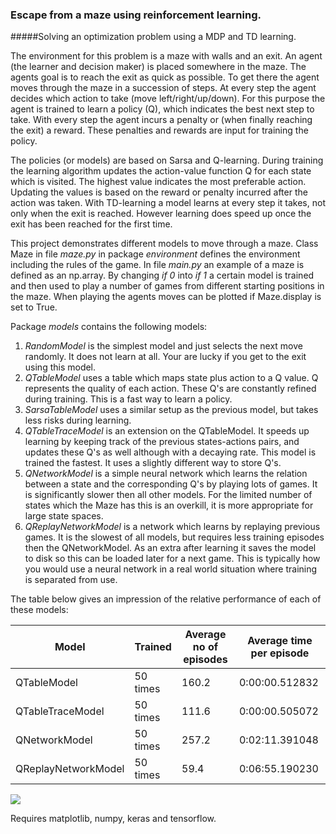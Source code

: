 ### Escape from a maze using reinforcement learning.

#####Solving an optimization problem using a MDP and TD learning. 

The environment for this problem is a maze with walls and an exit. An agent (the learner and decision maker) is placed somewhere in the maze. The agents goal is to reach the exit as quick as possible. To get there the agent moves through the maze in a succession of steps. At every step the agent decides which action to take (move left/right/up/down). For this purpose the agent is trained to learn a policy (Q), which indicates the best next step to take. With every step the agent incurs a penalty or (when finally reaching the exit) a reward. These penalties and rewards are input for training the policy. 

The policies (or models) are based on Sarsa and Q-learning. During training the learning algorithm updates the action-value function Q for each state which is visited. The highest value indicates the most preferable action. Updating the values is based on the reward or penalty incurred after the action was taken. With TD-learning a model learns at every step it takes, not only when the exit is reached. However learning does speed up once the exit has been reached for the first time. 

This project demonstrates different models to move through a maze. Class Maze in file *maze.py* in package *environment* defines the environment including the rules of the game. In file *main.py* an example of a maze is defined as an np.array. By changing *if 0* into *if 1* a certain model is trained and then used to play a number of games from different starting positions in the maze. When playing the agents moves can be plotted if Maze.display is set to True.

Package *models* contains the following models:
1. *RandomModel* is the simplest model and just selects the next move randomly. It does not learn at all. Your are lucky if you get to the exit using this model.
2. *QTableModel* uses a table which maps state plus action to a Q value. Q represents the quality of each action. These Q's are constantly refined during training. This is a fast way to learn a policy.
3. *SarsaTableModel* uses a similar setup as the previous model, but takes less risks during learning.
3. *QTableTraceModel* is an extension on the QTableModel. It speeds up learning by keeping track of the previous states-actions pairs, and updates these Q's as well although with a decaying rate. This model is trained the fastest. It uses a slightly different way to store Q's.
4. *QNetworkModel* is a simple neural network which learns the relation between a state and the corresponding Q's by playing lots of games. It is significantly slower then all other models. For the limited number of states which the Maze has this is an overkill, it is more appropriate for large state spaces.
5. *QReplayNetworkModel* is a network which learns by replaying previous games. It is the slowest of all models, but requires less training episodes then the QNetworkModel. As an extra after learning it saves the model to disk so this can be loaded later for a next game. This is typically how you would use a neural network in a real world situation where training is separated from use. 

The table below gives an impression of the relative performance of each of these models:

| Model | Trained | Average no of episodes | Average time per episode |
| --- | --- | --- | --- | 
| QTableModel | 50 times | 160.2 | 0:00:00.512832 |
| QTableTraceModel | 50 times | 111.6 | 0:00:00.505072 |
| QNetworkModel | 50 times | 257.2 | 0:02:11.391048 |
| QReplayNetworkModel | 50 times | 59.4 | 0:06:55.190230 |

![](https://github.com/erikdelange/Reinforcement-Learning-Maze/blob/master/maze.png)

Requires matplotlib, numpy, keras and tensorflow.
